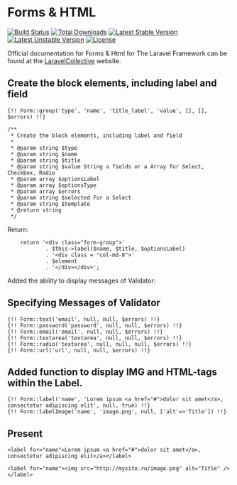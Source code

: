 # Forms & HTML

[![Build Status](https://travis-ci.org/LaravelCollective/html.svg)](https://travis-ci.org/LaravelCollective/html)
[![Total Downloads](https://poser.pugx.org/LaravelCollective/html/downloads)](https://packagist.org/packages/laravelcollective/html)
[![Latest Stable Version](https://poser.pugx.org/LaravelCollective/html/v/stable.svg)](https://packagist.org/packages/laravelcollective/html)
[![Latest Unstable Version](https://poser.pugx.org/LaravelCollective/html/v/unstable.svg)](https://packagist.org/packages/laravelcollective/html)
[![License](https://poser.pugx.org/LaravelCollective/html/license.svg)](https://packagist.org/packages/laravelcollective/html)

Official documentation for Forms & Html for The Laravel Framework can be found at the [LaravelCollective](http://laravelcollective.com) website.

## Create the block elements, including label and field

    {!! Form::group('type', 'name', 'title_label', 'value', [], [], $errors) !!}

    /**
     * Create the block elements, including label and field
     * 
     * @param string $type
     * @param string $name
     * @param string $title
     * @param string $value String a fields or a Array for Select, Checkbox, Radio
     * @param array $optionsLabel
     * @param array $optionsType
     * @param array $errors
     * @param string $selected For a Select
     * @param string $template
     * @return string
     */

Return:

        return '<div class="form-group">'
                . $this->label($name, $title, $optionsLabel)
                . '<div class = "col-md-8">'
                . $element
                . '</div></div>';


Added the ability to display messages of Validator:

## Specifying Messages of Validator
    {!! Form::text('email', null, null, $errors) !!}
    {!! Form::password('password', null, null, $errors) !!}
    {!! Form::email('email', null, null, $errors) !!}
    {!! Form::textarea('textarea', null, null, $errors) !!}
    {!! Form::radio('textarea', null, null, null, $errors) !!}
    {!! Form::url('url', null, null, $errors) !!}

## Added function to display IMG and HTML-tags within the Label.
    {!! Form::label('name', 'Lorem ipsum <a href="#">dolor sit amet</a>, consectetur adipiscing elit', null, true) !!}
    {!! Form::labelImage('name', 'image.png', null, ['alt'=>'Title']) !!}

## Present
    <label for="name">Lorem ipsum <a href="#">dolor sit amet</a>, consectetur adipiscing elit</a></label>

    <label for="name"><img src="http://mysite.ru/image.png" alt="Title" /></label>
